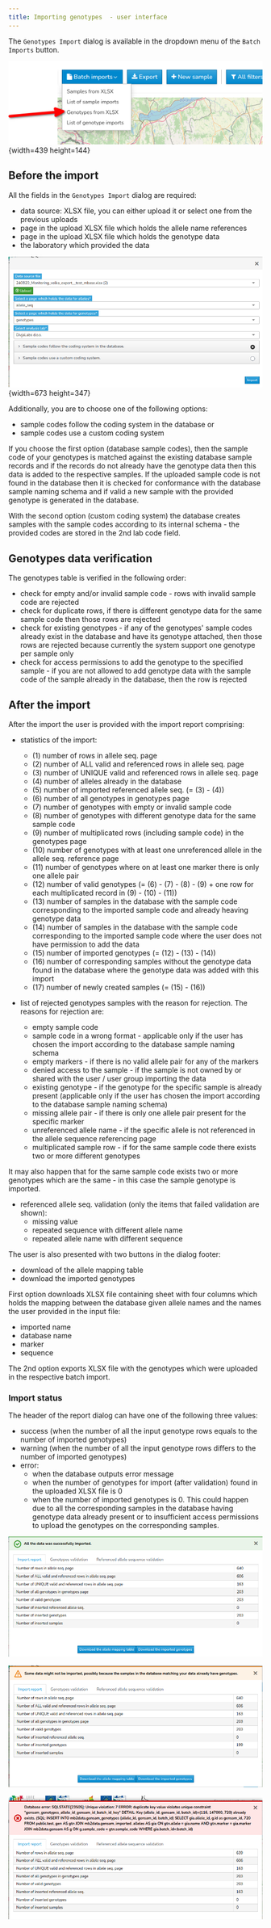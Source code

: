 ```yaml
---
title: Importing genotypes  - user interface
---
```








The `Genotypes Import` dialog is available in the dropdown menu of the `Batch Imports` button.

![image](uploads/cdf74c70751999d95de723536f8aded7/image.png){width=439 height=144}

## Before the import

All the fields in the `Genotypes Import` dialog are required:
- data source: XLSX file, you can either upload it or select one from the previous uploads
- page in the upload XLSX file which holds the allele name references
- page in the upload XLSX file which holds the genotype data
- the laboratory which provided the data

![image](uploads/b39b899589ea1213b9ca143a645a6f69/image.png){width=673 height=347}

Additionally, you are to choose one of the following options:
- sample codes follow the coding system in the database or
- sample codes use a custom coding system

If you choose the first option (database sample codes), then the sample code of your genotypes is matched against the existing database sample records and if the records do not already have the genotype data then this data is added to the respective samples. If the uploaded sample code is not found in the database then it is checked for conformance with the database sample naming schema and if valid a new sample with the provided genotype is generated in the database.

With the second option (custom coding system) the database creates samples with the sample codes according to its internal schema - the provided codes are stored in the 2nd lab code field.
## Genotypes data verification
The genotypes table is verified in the following order:
- check for empty and/or invalid sample code - rows with invalid sample code are rejected
- check for duplicate rows, if there is different genotype data for the same sample code then those rows are rejected
- check for existing genotypes - if any of the genotypes' sample codes already exist in the database and have its genotype attached, then those rows are rejected because currently the system support one genotype per sample only
- check for access permissions to add the genotype to the specified sample - if you are not allowed to add genotype data with the sample code of the sample already in the database, then the row is rejected


## After the import

After the import the user is provided with the import report comprising:

- statistics of the import:
   - (1) number of rows in allele seq. page
   - (2) number of ALL valid and referenced rows in allele seq. page
   - (3) number of UNIQUE valid and referenced rows in allele seq. page
   - (4) number of alleles already in the database
   - (5) number of imported referenced allele seq. (= (3) - (4))
   - (6) number of all genotypes in genotypes page
   - (7) number of genotypes with empty or invalid sample code
   - (8) number of genotypes with different genotype data for the same sample code
   - (9) number of multiplicated rows (including sample code) in the genotypes page
   - (10) number of genotypes with at least one unreferenced allele in the allele seq. reference page
   - (11) number of genotypes where on at least one marker there is only one allele pair
   - (12) number of valid genotypes (= (6) - (7) - (8) - (9) + one row for each multiplicated record in (9) - (10) - (11))
   - (13) number of samples in the database with the sample code corresponding to the imported sample code and already heaving genotype data
   - (14) number of samples in the database with the sample code corresponding to the imported sample code where the user does not have permission to add the data
   - (15) number of imported genotypes (= (12) - (13) - (14)) 
   - (16) number of corresponding samples without the genotype data found in the database where the genotype data was added with this import
   - (17) number of newly created samples (= (15) - (16))

- list of rejected genotypes samples with the reason for rejection. The reasons for rejection are:
   - empty sample code
   - sample code in a wrong format - applicable only if the user has chosen the import according to the database sample naming schema
   - empty markers - if there is no valid allele pair for any of the markers
   - denied access to the sample - if the sample is not owned by or shared with the user / user group importing the data
   - existing genotype - if the genotype for the specific sample is already present (applicable only if the user has chosen the import according to the database sample naming schema)
   - missing allele pair - if there is only one allele pair present for the specific marker
   - unreferenced allele name - if the specific allele is not referenced in the allele sequence referencing page
   - multiplicated sample row - if for the same sample code there exists two or more different genotypes

It may also happen that for the same sample code exists two or more genotypes which are the same - in this case the sample genotype is imported.
   
- referenced allele seq. validation (only the items that failed validation are shown):
   - missing value
   - repeated sequence with different allele name
   - repeated allele name with different sequence

The user is also presented with two buttons in the dialog footer:
- download of the allele mapping table
- download the imported genotypes

First option downloads XLSX file containing sheet with four columns which holds the mapping between the database given allele names and the names the user provided in the input file:
- imported name
- database name
- marker
- sequence

The 2nd option exports XLSX file with the genotypes which were uploaded in the respective batch import.

### Import status

The header of the report dialog can have one of the following three values:
- success (when the number of all the input genotype rows equals to the number of imported genotypes)
- warning (when the number of all the input genotype rows differs to the number of imported genotypes)
- error: 
   - when the database outputs error message
   - when the number of genotypes for import (after validation) found in the uploaded XLSX file is 0
   - when the number of imported genotypes is 0. This could happen due to all the corresponding samples in the database having genotype data already present or to insufficient access permissions to upload the genotypes on the corresponding samples.

![image](uploads/cef92a91ba3d62d0758c158c76c736cc/image.png)

![image](uploads/cfc6d0f3e17bf45e6cc9d74eaaafef07/image.png)

![image](uploads/11fcf4f8c0bf9f71d27a0e6a970d39d1/image.png)